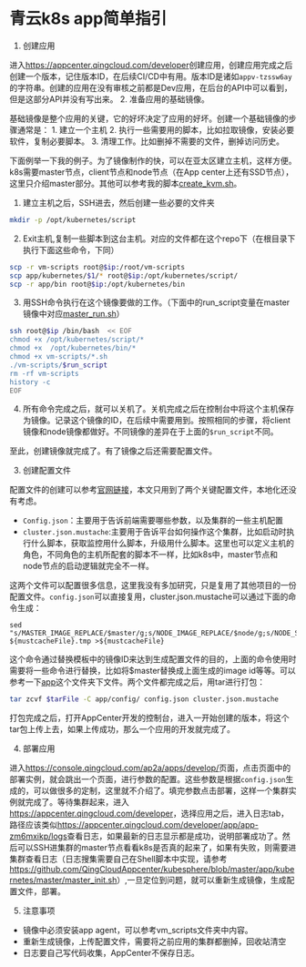 # 青云k8s app简单指引

1. 创建应用

进入<https://appcenter.qingcloud.com/developer>创建应用，创建应用完成之后创建一个版本，记住版本ID，在后续CI/CD中有用。版本ID是诸如`appv-tzssw6ay`的字符串。创建的应用在没有审核之前都是Dev应用，在后台的API中可以看到，但是这部分API并没有写出来。
2. 准备应用的基础镜像。

基础镜像是整个应用的关键，它的好坏决定了应用的好坏。创建一个基础镜像的步骤通常是：
    1. 建立一个主机
    2. 执行一些需要用的脚本，比如拉取镜像，安装必要软件，复制必要脚本。
    3. 清理工作。比如删掉不需要的文件，删掉访问历史。

下面例举一下我的例子。为了镜像制作的快，可以在亚太区建立主机，这样方便。k8s需要master节点，client节点和node节点（在App center上还有SSD节点），这里只介绍master部分。其他可以参考我的脚本[create_kvm.sh](https://github.com/QingCloudAppcenter/kubesphere/blob/master/scripts/create_kvm.sh)。

1. 建立主机之后，SSH进去，然后创建一些必要的文件夹
```bash
mkdir -p /opt/kubernetes/script
```
2. Exit主机,复制一些脚本到这台主机。对应的文件都在这个repo下（在根目录下执行下面这些命令，下同）
```bash
scp -r vm-scripts root@$ip:/root/vm-scripts
scp app/kubernetes/$1/* root@$ip:/opt/kubernetes/script/
scp -r app/bin root@$ip:/opt/kubernetes/bin
```    
3. 用SSH命令执行在这个镜像要做的工作。（下面中的run_script变量在master镜像中对应[master_run.sh](https://github.com/QingCloudAppcenter/kubesphere/blob/master/vm-scripts/master-run.sh)）
```bash
ssh root@$ip /bin/bash  << EOF
chmod +x /opt/kubernetes/script/*
chmod +x  /opt/kubernetes/bin/*
chmod +x vm-scripts/*.sh  
./vm-scripts/$run_script
rm -rf vm-scripts  
history -c
EOF
```
4. 所有命令完成之后，就可以关机了。关机完成之后在控制台中将这个主机保存为镜像。记录这个镜像的ID，在后续中需要用到。按照相同的步骤，将client镜像和node镜像都做好。不同镜像的差异在于上面的`$run_script`不同。

至此，创建镜像就完成了。有了镜像之后还需要配置文件。

3. 创建配置文件

配置文件的创建可以参考[官网链接](https://docs.qingcloud.com/appcenter/docs/specifications/basic-specifications.html)，本文只用到了两个关键配置文件，本地化还没有考虑。
+ `Config.json`：主要用于告诉前端需要哪些参数，以及集群的一些主机配置
+ `cluster.json.mustache`:主要用于告诉平台如何操作这个集群，比如启动时执行什么脚本，获取监控用什么脚本，升级用什么脚本。这里也可以定义主机的角色，不同角色的主机所配套的脚本不一样，比如k8s中，master节点和node节点的启动逻辑就完全不一样。

这两个文件可以配置很多信息，这里我没有多加研究，只是复用了其他项目的一份配置文件。`config.json`可以直接复用，cluster.json.mustache可以通过下面的命令生成：
```
sed "s/MASTER_IMAGE_REPLACE/$master/g;s/NODE_IMAGE_REPLACE/$node/g;s/NODE_SSD_IMAGE_REPLACE/$node/g;s/LOG_IMAGE_REPLACE/$node/g;s/CLIENT_IMAGE_REPLACE/$client/g" ${mustcacheFile}.tmp >${mustcacheFile}

```
这个命令通过替换模板中的镜像ID来达到生成配置文件的目的，上面的命令使用时需要将一些命令进行替换，比如将$master替换成上面生成的image id等等。可以参考一下[app](https://github.com/QingCloudAppcenter/kubesphere/tree/master/app)这个文件夹下文件。两个文件都完成之后，用tar进行打包：
```bash
tar zcvf $tarFile -C app/config/ config.json cluster.json.mustache
```
打包完成之后，打开AppCenter开发的控制台，进入一开始创建的版本，将这个tar包上传上去，如果上传成功，那么一个应用的开发就完成了。

4. 部署应用

进入<https://console.qingcloud.com/ap2a/apps/develop/>页面，点击页面中的部署实例，就会跳出一个页面，进行参数的配置。这些参数是根据`config.json`生成的，可以做很多的定制，这里就不介绍了。填完参数点击部署，这样一个集群实例就完成了。等待集群起来，进入<https://appcenter.qingcloud.com/developer>，选择应用之后，进入日志tab，路径应该类似<https://appcenter.qingcloud.com/developer/app/app-zm6mxikp/logs>查看日志，如果最新的日志显示都是成功，说明部署成功了。然后可以SSH进集群的master节点看看k8s是否真的起来了，如果有失败，则需要进集群查看日志（日志搜集需要自己在Shell脚本中实现，请参考<https://github.com/QingCloudAppcenter/kubesphere/blob/master/app/kubernetes/master/master_init.sh>）,一旦定位到问题，就可以重新生成镜像，生成配置文件，部署。

5. 注意事项

+ 镜像中必须安装app agent，可以参考vm_scripts文件夹中内容。
+ 重新生成镜像，上传配置文件，需要将之前应用的集群都删掉，回收站清空
+ 日志要自己写代码收集，AppCenter不保存日志。
